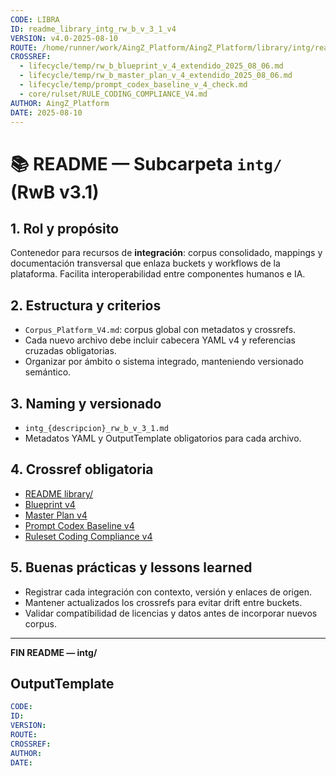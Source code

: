 ```yaml
---
CODE: LIBRA
ID: readme_library_intg_rw_b_v_3_1_v4
VERSION: v4.0-2025-08-10
ROUTE: /home/runner/work/AingZ_Platform/AingZ_Platform/library/intg/readme_library_intg_rw_b_v_3_1.md
CROSSREF:
  - lifecycle/temp/rw_b_blueprint_v_4_extendido_2025_08_06.md
  - lifecycle/temp/rw_b_master_plan_v_4_extendido_2025_08_06.md
  - lifecycle/temp/prompt_codex_baseline_v_4_check.md
  - core/rulset/RULE_CODING_COMPLIANCE_V4.md
AUTHOR: AingZ_Platform
DATE: 2025-08-10
---
```

# 📚 README — Subcarpeta `intg/` (RwB v3.1)

## 1. Rol y propósito
Contenedor para recursos de **integración**: corpus consolidado, mappings y documentación transversal que enlaza buckets y workflows de la plataforma. Facilita interoperabilidad entre componentes humanos e IA.

## 2. Estructura y criterios
- `Corpus_Platform_V4.md`: corpus global con metadatos y crossrefs.
- Cada nuevo archivo debe incluir cabecera YAML v4 y referencias cruzadas obligatorias.
- Organizar por ámbito o sistema integrado, manteniendo versionado semántico.

## 3. Naming y versionado
- `intg_{descripcion}_rw_b_v_3_1.md`
- Metadatos YAML y OutputTemplate obligatorios para cada archivo.

## 4. Crossref obligatoria
- [README library/](../readme_library_rw_b_v_3_1.md)
- [Blueprint v4](../../lifecycle/temp/rw_b_blueprint_v_4_extendido_2025_08_06.md)
- [Master Plan v4](../../lifecycle/temp/rw_b_master_plan_v_4_extendido_2025_08_06.md)
- [Prompt Codex Baseline v4](../../lifecycle/temp/prompt_codex_baseline_v_4_check.md)
- [Ruleset Coding Compliance v4](../../core/rulset/RULE_CODING_COMPLIANCE_V4.md)

## 5. Buenas prácticas y lessons learned
- Registrar cada integración con contexto, versión y enlaces de origen.
- Mantener actualizados los crossrefs para evitar drift entre buckets.
- Validar compatibilidad de licencias y datos antes de incorporar nuevos corpus.

---
**FIN README — intg/**

## OutputTemplate
```yaml
CODE:
ID:
VERSION:
ROUTE:
CROSSREF:
AUTHOR:
DATE:
```
